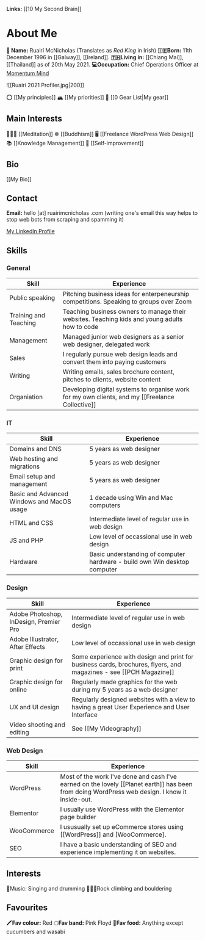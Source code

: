 **Links:** [[10 My Second Brain]]
# About Me
**👑 Name:** Ruairí McNicholas (Translates as *Red King* in Irish)
**🇮🇪Born:** 11th December 1996 in [[Galway]], [[Ireland]].
**🇹🇭Living in:** [[Chiang Mai]], [[Thailand]] as of 20th May 2021.
**💻Occupation:** Chief Operations Officer at [Momentum Mind](https://momentummind.academy/)


![[Ruairi 2021 Profiler.jpg|200]]

⭕️ [[My principles]]
🏔 [[My priorities]]
🎒 [[0 Gear List|My gear]]

## Main Interests
🧘🏼‍♂️ [[Meditation]]
☸️ [[Buddhism]]
🖥 [[Freelance WordPress Web Design]]
📚 [[Knowledge Management]]
💪 [[Self-improvement]]


## Bio
[[My Bio]]


## Contact
**Email:** hello [at] ruairimcnicholas .com
(writing one's email this way helps to stop web bots from scraping and spamming it)

[My LinkedIn Profile](https://www.linkedin.com/in/ruairimcnicholas/)


## Skills
### General


| Skill                 | Experience                                                                                     |
| --------------------- | ---------------------------------------------------------------------------------------------- |
| Public speaking       | Pitching business ideas for enterpeneurship competitions. Speaking to groups over Zoom        |
| Training and Teaching | Teaching business owners to manage their websites. Teaching kids and young adults how to code |
| Management            | Managed junior web designers as a senior web designer, delegated work                         |
| Sales                 | I regularly pursue web design leads and convert them into paying customers                    |
| Writing               | Writing emails, sales brochure content, pitches to clients, website content                   |
| Organiation                      |   Developing digital systems to organise work for my own clients, and my [[Freelance Collective]]   |



### IT
| Skill                                      | Experience                                      |
| ------------------------------------------ | ----------------------------------------------- |
| Domains and DNS                            | 5 years as web designer                         |
| Web hosting and migrations                 | 5 years as web designer                         |
| Email setup and management                 | 5 years as web designer                         |
| Basic and Advanced Windows and MacOS usage | 1 decade using Win and Mac computers            |
| HTML and CSS                               | Intermediate level of regular use in web design |
| JS and PHP                                 | Low level of occassional use in web design      |
| Hardware                                   | Basic understanding of computer hardware - build own Win desktop computer                                                |


### Design
| Skill                                  | Experience                                                                                                        |
| -------------------------------------- | ----------------------------------------------------------------------------------------------------------------- |
| Adobe Photoshop, InDesign, Premier Pro | Intermediate level of regular use in web design                                                                   |
| Adobe Illustrator, After Effects       | Low level of occassional use in web design                                                                        |
| Graphic design for print               | Some experience with design and print for business cards, brochures, flyers, and magazines - see [[PCH Magazine]] |
| Graphic design for online              | Regularly made graphics for the web during my 5 years as a web designer                                           |
| UX and UI design                       | Regularly designed websites with a view to having a great User Experience and User Interface                      |
| Video shooting and editing                                       |  See [[My Videography]]                                                                                                                 |


### Web Design
| Skill       | Experience                                                                                                                                     |
| ----------- | ---------------------------------------------------------------------------------------------------------------------------------------------- |
| WordPress   | Most of the work I've done and cash I've earned on the lovely [[Planet earth]] has been from doing WordPress web design. I know it inside-out. |
| Elementor   | I usually use WordPress with the Elementor page builder                                                                                        |
| WooCommerce | I ususually set up eCommerce stores using [[WordPress]] and [WooCommerce].                                                                     |
| SEO         | I have a basic understanding of SEO and experience implementing it on websites.                                                                                                                                               |




## Interests
🥁Music: Singing and drumming 
🧗🏻‍♂️Rock climbing and bouldering



## Favourites
🖍**Fav colour:** Red
🌕**Fav band:** Pink Floyd
🥗**Fav food:** Anything except cucumbers and wasabi
